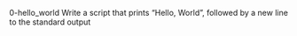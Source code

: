 0-hello_world Write a script that prints “Hello, World”, followed by a new line to the standard output
